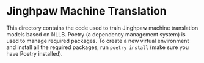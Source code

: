 # Jinghpaw Machine Translation
This directory contains the code used to train Jinghpaw machine translation models based on NLLB.
Poetry (a dependency management system) is used to manage required packages.
To create a new virtual environment and install all the required packages, run `poetry install` (make sure you have Poetry installed).